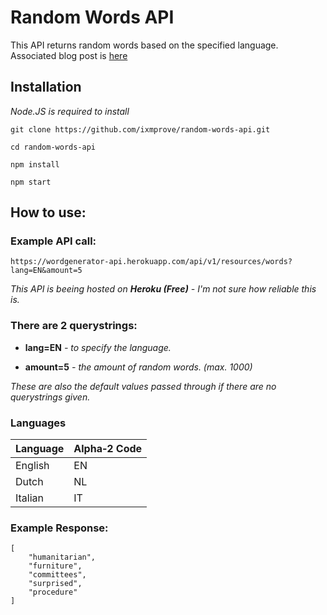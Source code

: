 # Random Words API

This API returns random words based on the specified language. Associated blog post is [here](https://dev.to/ixmprove/first-restful-api-in-nodejs-word-list-generator-api-1plb)

## Installation
*Node.JS is required to install*
```console
git clone https://github.com/ixmprove/random-words-api.git

cd random-words-api

npm install

npm start
```

## How to use:
### Example API call:

`https://wordgenerator-api.herokuapp.com/api/v1/resources/words?lang=EN&amount=5`

*This API is beeing hosted on **Heroku (Free)** - I'm not sure how reliable this is.*


### There are 2 querystrings:

- **lang=EN** *- to specify the language.*

- **amount=5** *- the amount of random words. (max. 1000)*

*These are also the default values passed through if there are no querystrings given.*

### Languages
|Language|Alpha‑2 Code|
|---|---|
|English|EN|
|Dutch|NL|
|Italian|IT|

### Example Response:
```
[
    "humanitarian",
    "furniture",
    "committees",
    "surprised",
    "procedure"
]
```
